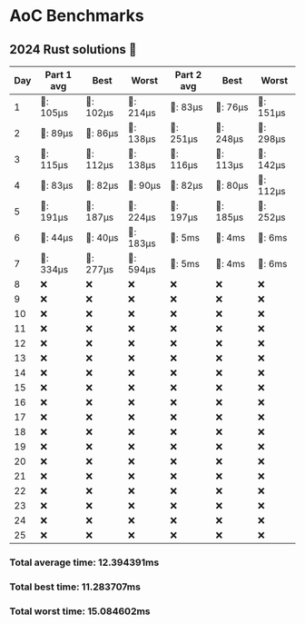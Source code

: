 # AoC Benchmarks
## 2024 Rust solutions 🤠 
| Day | Part 1 avg | Best | Worst | Part 2 avg | Best | Worst |
| --- | --- | --- | --- | --- | --- | --- |
|1|🦀: 105µs|🦀: 102µs|🦀: 214µs|🦀: 83µs|🦀: 76µs|🦀: 151µs|
|2|🦀: 89µs|🦀: 86µs|🦀: 138µs|🦀: 251µs|🦀: 248µs|🦀: 298µs|
|3|🦀: 115µs|🦀: 112µs|🦀: 138µs|🦀: 116µs|🦀: 113µs|🦀: 142µs|
|4|🦀: 83µs|🦀: 82µs|🦀: 90µs|🦀: 82µs|🦀: 80µs|🦀: 112µs|
|5|🦀: 191µs|🦀: 187µs|🦀: 224µs|🦀: 197µs|🦀: 185µs|🦀: 252µs|
|6|🦀: 44µs|🦀: 40µs|🦀: 183µs|💅: 5ms|💅: 4ms|💅: 6ms|
|7|🦀: 334µs|🦀: 277µs|🦀: 594µs|💅: 5ms|💅: 4ms|💅: 6ms|
|8|❌|❌|❌|❌|❌|❌|
|9|❌|❌|❌|❌|❌|❌|
|10|❌|❌|❌|❌|❌|❌|
|11|❌|❌|❌|❌|❌|❌|
|12|❌|❌|❌|❌|❌|❌|
|13|❌|❌|❌|❌|❌|❌|
|14|❌|❌|❌|❌|❌|❌|
|15|❌|❌|❌|❌|❌|❌|
|16|❌|❌|❌|❌|❌|❌|
|17|❌|❌|❌|❌|❌|❌|
|18|❌|❌|❌|❌|❌|❌|
|19|❌|❌|❌|❌|❌|❌|
|20|❌|❌|❌|❌|❌|❌|
|21|❌|❌|❌|❌|❌|❌|
|22|❌|❌|❌|❌|❌|❌|
|23|❌|❌|❌|❌|❌|❌|
|24|❌|❌|❌|❌|❌|❌|
|25|❌|❌|❌|❌|❌|❌|
### Total average time: 12.394391ms
### Total best time: 11.283707ms
### Total worst time: 15.084602ms

